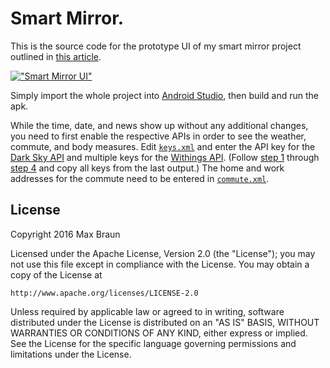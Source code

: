 # Smart Mirror.

This is the source code for the prototype UI of my smart mirror project outlined in [this article](https://medium.com/@maxbraun/my-bathroom-mirror-is-smarter-than-yours-94b21c6671ba#.4exmyxt0w).

[!["Smart Mirror UI"](https://lh3.googleusercontent.com/LehdfgbhTCF7ni0TiaKeXz9xaIeDueIvGR0od-uOstaSduzvPHoC9ErtXCsqpBzsR4zO6C_jTFfSdO3tnh0USri_hV0wKs_JFEeeSNVxNFcS80vrizmM7-5nD1346c4zOl-9itPBZ0O4dO3TGO81RE-TQrUJO2uI-0bhUu5F18G4dgCEqPcb4_7cX5aFqzUuB0pdEvdrVvaaBObSVOk6XD5bme_uWh78yEz5Grd1KJWNkfI5q0UfDxr6m2-M8z6ak5qELuoqBTSU3FW-rrJT-gdDrMoea8ildlFf1AF5wMeuNGrZGIHMWuGqImwMFsnBebEg_wiAilAdPwTFYw_zh30e9YrdSgF-jAUzqGjAXQv-N0DHTA8RfMqkbs58z2xmol6-00suAgTJ6gIKZm8AQogtCpy80qLodimW2fvtrJ_5q1tSu2kJt3dcykAdLLPASzLE9ZNk0SPekjTgXaamKaXsXnfnN2ZBUmM3ZIarL-l-wk8WTYpO-Llwt571cMCUmyb_nb7cCqm8wDPVxYQzKrCLC2FuVePPoExcaYA_o9JH9IRMTabCvmKejLFxncaLYlJ5A5Xf3kaN3GOyaJ6A72_7oof43cSk=s700-no)](https://medium.com/@maxbraun/my-bathroom-mirror-is-smarter-than-yours-94b21c6671ba#.4exmyxt0w)

Simply import the whole project into [Android Studio](http://developer.android.com/tools/studio/index.html), then build and run the apk.

While the time, date, and news show up without any additional changes, you need to first enable the respective APIs in order to see the weather, commute, and body measures. Edit [`keys.xml`](app/src/main/res/values/keys.xml) and enter the API key for the [Dark Sky API](https://darksky.net/dev/) and multiple keys for the [Withings API](http://oauth.withings.com/api). (Follow [step 1](http://oauth.withings.com/api#step1) through [step 4](http://oauth.withings.com/api#step2) and copy all keys from the last output.) The home and work addresses for the commute need to be entered in [`commute.xml`](app/src/main/res/values/commute.xml).

## License

Copyright 2016 Max Braun

Licensed under the Apache License, Version 2.0 (the "License");
you may not use this file except in compliance with the License.
You may obtain a copy of the License at

    http://www.apache.org/licenses/LICENSE-2.0

Unless required by applicable law or agreed to in writing, software
distributed under the License is distributed on an "AS IS" BASIS,
WITHOUT WARRANTIES OR CONDITIONS OF ANY KIND, either express or implied.
See the License for the specific language governing permissions and
limitations under the License.

